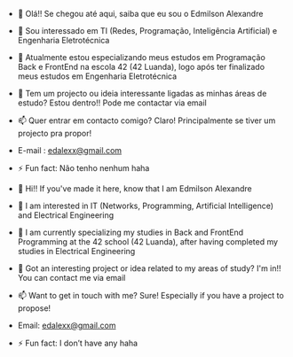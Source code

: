 - 👋 Olá!! Se chegou até aqui, saiba que eu sou o Edmilson Alexandre
- 👀 Sou interessado em TI (Redes, Programação, Inteligência Artificial) e Engenharia Eletrotécnica 
- 🌱 Atualmente estou especializando meus estudos em Programação Back e FrontEnd na escola 42 (42 Luanda), logo após ter finalizado meus estudos em Engenharia Eletrotécnica
- 💞️ Tem um projecto ou ideia interessante ligadas as minhas áreas de estudo? Estou dentro!! Pode me contactar via email
- 📫 Quer entrar em contacto comigo? Claro! Principalmente se tiver um projecto pra propor!
- E-mail : edalexx@gmail.com
- ⚡ Fun fact: Não tenho nenhum haha

- 👋 Hi!! If you've made it here, know that I am Edmilson Alexandre
- 👀 I am interested in IT (Networks, Programming, Artificial Intelligence) and Electrical Engineering
- 🌱 I am currently specializing my studies in Back and FrontEnd Programming at the 42 school (42 Luanda), after having completed my studies in Electrical Engineering
- 💞️ Got an interesting project or idea related to my areas of study? I'm in!! You can contact me via email
- 📫 Want to get in touch with me? Sure! Especially if you have a project to propose!
- Email: edalexx@gmail.com
- ⚡ Fun fact: I don’t have any haha
